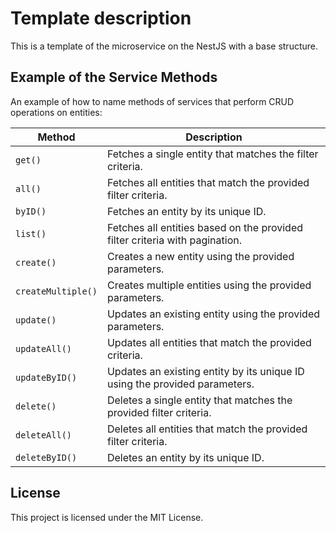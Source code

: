 # Template description

This is a template of the microservice on the NestJS with a base structure.

## Example of the Service Methods

An example of how to name methods of services that perform CRUD operations on entities:

| Method              | Description                                                                  |
|---------------------| ---------------------------------------------------------------------------  |
| `get()`             | Fetches a single entity that matches the filter criteria.                    |
| `all()`             | Fetches all entities that match the provided filter criteria.                |
| `byID()`            | Fetches an entity by its unique ID.                                          |
| `list()`            | Fetches all entities based on the provided filter criteria with pagination.  |
| `create()`          | Creates a new entity using the provided parameters.                          |
| `createMultiple()`  | Creates multiple entities using the provided parameters.                     |
| `update()`          | Updates an existing entity using the provided parameters.                    |
| `updateAll()`       | Updates all entities that match the provided criteria.                       |
| `updateByID()`      | Updates an existing entity by its unique ID using the provided parameters.   |
| `delete()`          | Deletes a single entity that matches the provided filter criteria.           |
| `deleteAll()`       | Deletes all entities that match the provided filter criteria.                |
| `deleteByID()`      | Deletes an entity by its unique ID.                                          |

## License

This project is licensed under the MIT License.

